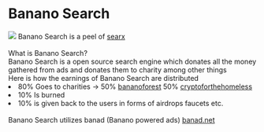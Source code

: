 # Banano Search
<img src=https://i.imgur.com/TtQTOLU.png>
Banano Search is a peel of <a href="https://searx.org">searx</a>
</br>
</br>
What is Banano Search?
</br>
Banano Search is a open source search engine which donates all the money gathered from ads and donates them to charity among other things
</br>
Here is how the earnings of Banano Search are distributed
</br>
<li>
  80% Goes to charities -> 50% <a href="https://bananoforest.com ">bananoforest</a> 50%   <a href="https://cryptoforthehomeless.org/donate.html ">cryptoforthehomeless</a>  
</li>
<li>
  10% Is burned
</li>
<li>
  10% is given back to the users in forms of airdrops faucets etc.
</li>
</br>
Banano Search utilizes banad (Banano powered ads) <a href="https://banad.net">banad.net</a>


